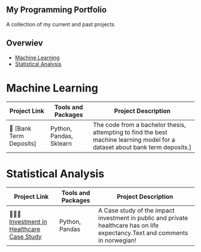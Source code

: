 ## My Programming Portfolio
A collection of my current and past projects

## Overwiev
- [Machine Learning](#Machine-Learning)
- [Statistical Analysis](#Statistical-Analysis)


# Machine Learning
| Project Link | Tools and Packages | Project Description | 
|---|---|---|
|🏦 [Bank Term Deposits] | Python, Pandas, Sklearn | The code from a bachelor thesis, attempting to find the best machine learning model for a dataset about bank term deposits.]



# Statistical Analysis
| Project Link | Tools and Packages | Project Description | 
|---|---|---|
|👩🏻‍⚕️ [Investment in Healthcare Case Study](https://github.com/MarcusHjertaas/Programming-Portfolio/blob/main/Anvendt%20Eksamen.ipynb)|Python, Pandas| A Case study of the impact investment in public and private healthcare has on life expectancy.Text and comments in norwegian!|
